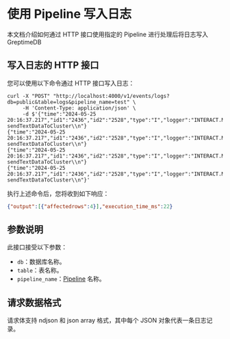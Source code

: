 # 使用 Pipeline 写入日志

本文档介绍如何通过 HTTP 接口使用指定的 Pipeline 进行处理后将日志写入 GreptimeDB

## 写入日志的 HTTP 接口

您可以使用以下命令通过 HTTP 接口写入日志：

```shell
curl -X "POST" "http://localhost:4000/v1/events/logs?db=public&table=logs&pipeline_name=test" \
     -H 'Content-Type: application/json' \
     -d $'{"time":"2024-05-25 20:16:37.217","id1":"2436","id2":"2528","type":"I","logger":"INTERACT.MANAGER","log":"ClusterAdapter:enter sendTextDataToCluster\\n"}
{"time":"2024-05-25 20:16:37.217","id1":"2436","id2":"2528","type":"I","logger":"INTERACT.MANAGER","log":"ClusterAdapter:enter sendTextDataToCluster\\n"}
{"time":"2024-05-25 20:16:37.217","id1":"2436","id2":"2528","type":"I","logger":"INTERACT.MANAGER","log":"ClusterAdapter:enter sendTextDataToCluster\\n"}
{"time":"2024-05-25 20:16:37.217","id1":"2436","id2":"2528","type":"I","logger":"INTERACT.MANAGER","log":"ClusterAdapter:enter sendTextDataToCluster\\n"}'
```

执行上述命令后，您将收到如下响应：

```json
{"output":[{"affectedrows":4}],"execution_time_ms":22}
```

## 参数说明

此接口接受以下参数：

- `db`：数据库名称。
- `table`：表名称。
- `pipeline_name`：[Pipeline](./log-pipeline.md) 名称。

## 请求数据格式

请求体支持 ndjson 和 json array 格式，其中每个 JSON 对象代表一条日志记录。